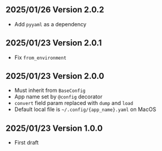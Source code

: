 2025/01/26 Version 2.0.2
------------------------
- Add `pyyaml` as a dependency

2025/01/23 Version 2.0.1
------------------------
- Fix `from_environment`

2025/01/23 Version 2.0.0
------------------------
- Must inherit from `BaseConfig`
- App name set by `@config` decorator
- `convert` field param replaced with `dump` and `load`
- Default local file is `~/.config/{app_name}.yaml` on MacOS

2025/01/23 Version 1.0.0
------------------------
- First draft

